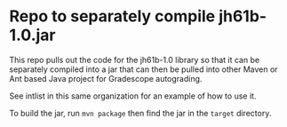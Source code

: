 # Repo to separately compile jh61b-1.0.jar

This repo pulls out the code for the jh61b-1.0 library
so that it can be separately compiled into a jar that
can then be pulled into other Maven or Ant based Java
project for Gradescope autograding.

See intlist in this same organization for an example of how to use it.

To build the jar, run `mvn package` then find the jar in the `target` directory.
